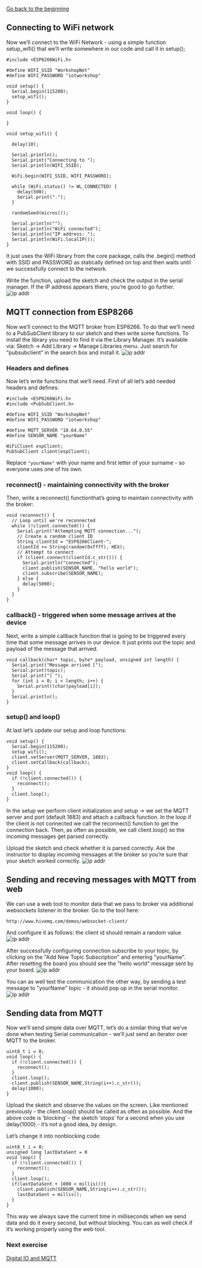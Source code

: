 [Go back to the beginning](index.md)

## Connecting to WiFi network
Now we’ll connect to the WiFi Network - using a simple function setup_wifi() that we’ll write somewhere in our code and call it in setup();
```
#include <ESP8266WiFi.h>

#define WIFI_SSID "WorkshopNet"
#define WIFI_PASSWORD "iotworkshop"

void setup() {              
  Serial.begin(115200);   
  setup_wifi();
}

void loop() {

}

void setup_wifi() {

  delay(10);

  Serial.println();
  Serial.print("Connecting to ");
  Serial.println(WIFI_SSID);

  WiFi.begin(WIFI_SSID, WIFI_PASSWORD);

  while (WiFi.status() != WL_CONNECTED) {
    delay(500);
    Serial.print(".");
  }

  randomSeed(micros());

  Serial.println("");
  Serial.println("WiFi connected");
  Serial.println("IP address: ");
  Serial.println(WiFi.localIP());
}

```
It just uses the WiFi library from the core package, calls the .begin() method with SSID and PASSWORD as statically defined on top and then waits until we successfully connect to the network.

Write the function, upload the sketch and check the output in the serial manager. If the IP address appears there, you’re good to go further.
![ip addr](images/ipaddr.png)


## MQTT connection from ESP8266
Now we’ll connect to the MQTT broker from ESP8266. To do that we’ll need to a PubSubClient library to our sketch and then write some functions.
To install the library you need to find it via the Library Manager. It’s available via: Sketch -> Add Library -> Manage Libraries menu. Just search for “pubsubclient” in the search box and install it.
![ip addr](images/pubsubclient.png)
### Headers and defines
Now let’s write functions that we’ll need. First of all let’s add needed headers and defines:
```
#include <ESP8266WiFi.h>
#include <PubSubClient.h>

#define WIFI_SSID "WorkshopNet"
#define WIFI_PASSWORD "iotworkshop"

#define MQTT_SERVER "10.64.0.55"
#define SENSOR_NAME "yourName"

WiFiClient espClient;
PubSubClient client(espClient);
```
Replace `"yourName"` with your name and first letter of your surname - so everyone uses one of his own.

### reconnect() - maintaining connectivity with the broker
Then, write a  reconnect()  functionthat’s going to maintain connectivity with the broker:
```
void reconnect() {
  // Loop until we're reconnected
  while (!client.connected()) {
    Serial.print("Attempting MQTT connection...");
    // Create a random client ID
    String clientId = "ESP8266Client-";
    clientId += String(random(0xffff), HEX);
    // Attempt to connect
    if (client.connect(clientId.c_str())) {
      Serial.println("connected");
      client.publish(SENSOR_NAME, "hello world");
      client.subscribe(SENSOR_NAME);
    } else {
      delay(5000);
    }
  }
}
```
### callback() - triggered when some message arrives at the device
Next, write a simple callback function that is going to be triggered every time that some message arrives in our device.
It just prints out the topic and payload of the message that arrived.

```
void callback(char* topic, byte* payload, unsigned int length) {
  Serial.print("Message arrived [");
  Serial.print(topic);
  Serial.print("] ");
  for (int i = 0; i < length; i++) {
    Serial.print((char)payload[i]);
  }
  Serial.println();
}
```


### setup() and loop()
At last let’s update our setup and loop functions:
```
void setup() {
  Serial.begin(115200);
  setup_wifi();
  client.setServer(MQTT_SERVER, 1883);
  client.setCallback(callback);
}
void loop() {
  if (!client.connected()) {
    reconnect();
  }
  client.loop();
}
```

In the setup we perform client initialization and setup -> we set the MQTT server and port (default 1883) and attach a callback function.
In the loop if the client is not connected we call the reconnect() function to get the connection back.
Then, as often as possible, we call client.loop() so the incoming messages get parsed correctly.

Upload the sketch and check whether it is parsed correctly. Ask the instructor to display incoming messages at the broker so you’re sure that your sketch worked correctly.
![ip addr](images/mqttConnected.png)

## Sending and receving messages with MQTT from web
We can use a web tool to monitor data that we pass to broker via additional websockets listener in the broker.
Go to the tool here:
```
http://www.hivemq.com/demos/websocket-client/
```
And configure it as follows: the client id should remain a random value
![ip addr](images/hivemq.png)

After successfully configuring connection subscribe to your topic, by clicking on the "Add New Topic Subscription" and entering "yourName".
After resetting the board you should see the "hello world" message sent by your board.
![ip addr](images/hivemq2.png)

You can as well test the communication the other way, by sending a test message to "yourName" topic - it should pop up in the serial monitor.
![ip addr](images/testMessage.png)

## Sending data from MQTT

Now we’ll send simple data over MQTT, let’s do a similar thing that we’ve done when testing Serial communication - we’ll just send an iterator over MQTT to the broker.
```
uint8_t i = 0;
void loop() {
  if (!client.connected()) {
    reconnect();
  }
  client.loop();
  client.publish(SENSOR_NAME,String(i++).c_str());
  delay(1000);
}
```
Upload the sketch and observe the values on the screen. Like mentioned previously - the client.loop() should be called as often as possible. And the above code is ‘blocking’ - the sketch ‘stops’ for a second when you use delay(1000) - it’s not a good idea, by design.

Let’s change it into nonblocking code:
```
uint8_t i = 0;
unsigned long lastDataSent = 0
void loop() {
  if (!client.connected()) {
    reconnect();
  }
  client.loop();
  if(lastDataSent + 1000 < millis()){
    client.publish(SENSOR_NAME,String(i++).c_str());
    lastDataSent = millis();
  }
}
```
This way we always save the current time in milliseconds when we send data and do it every second, but without blocking.
You can as well check if it’s working properly using the web tool.



### Next exercise
[Digital IO and MQTT](digital_io.md)
